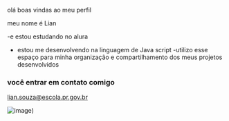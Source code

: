 olá boas vindas ao meu perfil

meu nome é Lian 

-e estou estudando no alura
- estou me desenvolvendo na linguagem de Java script
-utilizo esse espaço para minha organização e compartilhamento dos meus projetos desenvolvidos

 ### você entrar em contato comigo

 lian.souza@escola.pr.gov.br

 ![]()![image](https://github.com/Elmatador571/Elmatador571/assets/144159342/67c5be89-0466-4017-b617-16b0a58aa461))
